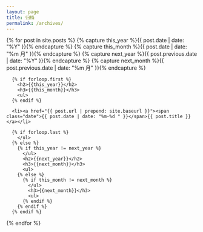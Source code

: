 ```yaml
---
layout: page
title: 归档
permalink: /archives/
---
```


<div class="post">
  <div class="post-archive">
  {% for post in site.posts  %}
      {% capture this_year %}{{ post.date | date: "%Y" }}{% endcapture %}
      {% capture this_month %}{{ post.date | date: "%m 月" }}{% endcapture %}
      {% capture next_year %}{{ post.previous.date | date: "%Y" }}{% endcapture %}
      {% capture next_month %}{{ post.previous.date | date: "%m 月" }}{% endcapture %}

      {% if forloop.first %}
        <h2>{{this_year}}</h2>
        <h3>{{this_month}}</h3>
        <ul>
      {% endif %}

      <li><a href="{{ post.url | prepend: site.baseurl }}"><span class="date">{{ post.date | date: "%m-%d " }}</span>{{ post.title }}</a></li>

      {% if forloop.last %}
        </ul>
      {% else %}
        {% if this_year != next_year %}
          </ul>
          <h2>{{next_year}}</h2>
          <h3>{{next_month}}</h3>
          <ul>
        {% else %}    
          {% if this_month != next_month %}
            </ul>
            <h3>{{next_month}}</h3>
            <ul>
          {% endif %}
        {% endif %}
      {% endif %}
  {% endfor %}
  </div>
</div>
